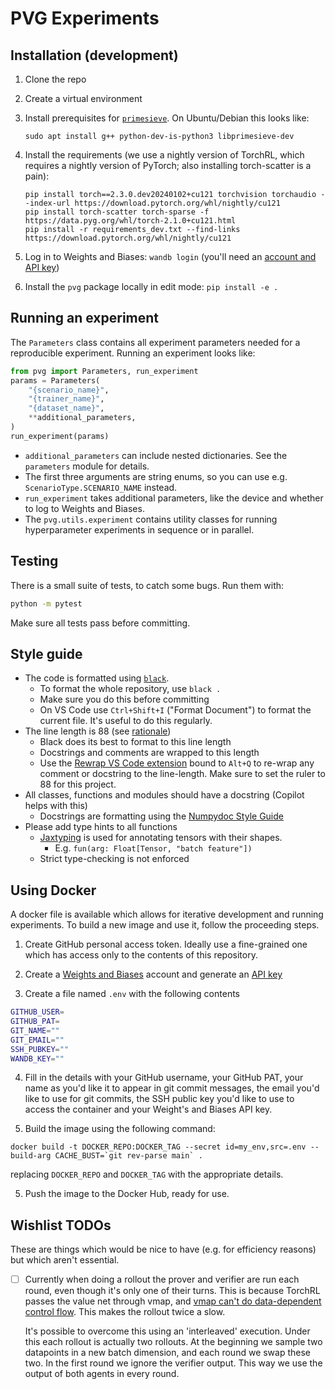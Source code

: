 # PVG Experiments

## Installation (development)

1. Clone the repo
2. Create a virtual environment
3. Install prerequisites for [`primesieve`](https://pypi.org/project/primesieve/). On
   Ubuntu/Debian this looks like:
   ```
   sudo apt install g++ python-dev-is-python3 libprimesieve-dev
   ```
4. Install the requirements (we use a nightly version of TorchRL, which requires a
   nightly version of PyTorch; also installing torch-scatter is a pain):

   ```
   pip install torch==2.3.0.dev20240102+cu121 torchvision torchaudio --index-url https://download.pytorch.org/whl/nightly/cu121
   pip install torch-scatter torch-sparse -f https://data.pyg.org/whl/torch-2.1.0+cu121.html
   pip install -r requirements_dev.txt --find-links https://download.pytorch.org/whl/nightly/cu121
   ```

5. Log in to Weights and Biases: `wandb login` (you'll need an [account and API
   key](https://wandb.ai/settings#dangerzone))
6. Install the `pvg` package locally in edit mode: `pip install -e .`


## Running an experiment

The `Parameters` class contains all experiment parameters needed for a reproducible
experiment. Running an experiment looks like:

```python
from pvg import Parameters, run_experiment
params = Parameters(
    "{scenario_name}", 
    "{trainer_name}", 
    "{dataset_name}", 
    **additional_parameters,
)
run_experiment(params)
```

- `additional_parameters` can include nested dictionaries. See the `parameters` module
  for details.
- The first three arguments are string enums, so you can use e.g.
  `ScenarioType.SCENARIO_NAME` instead.
- `run_experiment` takes additional parameters, like the device and whether to log to
  Weights and Biases.
- The `pvg.utils.experiment` contains utility classes for running hyperparameter
  experiments in sequence or in parallel.


## Testing

There is a small suite of tests, to catch some bugs. Run them with:

```bash
python -m pytest
```

Make sure all tests pass before committing.


## Style guide

- The code is formatted using [`black`](https://black.readthedocs.io/en/stable/).
   * To format the whole repository, use `black .`
   * Make sure you do this before committing
   * On VS Code use `Ctrl+Shift+I` ("Format Document") to format the current file. It's
     useful to do this regularly.
- The line length is 88 (see
  [rationale](https://black.readthedocs.io/en/stable/the_black_code_style/current_style.html#line-length))
   * Black does its best to format to this line length
   * Docstrings and comments are wrapped to this length
   * Use the [Rewrap VS Code
     extension](https://marketplace.visualstudio.com/items?itemName=stkb.rewrap) bound
     to `Alt+Q` to re-wrap any comment or docstring to the line-length. Make sure to set
     the ruler to 88 for this project.
- All classes, functions and modules should have a docstring (Copilot helps with this)
   * Docstrings are formatting using the [Numpydoc Style
     Guide](https://numpydoc.readthedocs.io/en/latest/format.html)
- Please add type hints to all functions
   * [Jaxtyping](https://docs.kidger.site/jaxtyping/) is used for annotating tensors
     with their shapes.
      + E.g. `fun(arg: Float[Tensor, "batch feature"])`
   * Strict type-checking is not enforced


## Using Docker

A docker file is available which allows for iterative development and running
experiments. To build a new image and use it, follow the proceeding steps.

1. Create GitHub personal access token. Ideally use a fine-grained one which has access
   only to the contents of this repository.

2. Create a [Weights and Biases](https://wandb.ai) account and generate an [API
   key](https://wandb.ai/settings#dangerzone)

3. Create a file named `.env` with the following contents

```bash
GITHUB_USER=
GITHUB_PAT=
GIT_NAME=""
GIT_EMAIL=""
SSH_PUBKEY=""
WANDB_KEY=""
```

4. Fill in the details with your GitHub username, your GitHub PAT, your name as you'd
   like it to appear in git commit messages, the email you'd like to use for git
   commits, the SSH public key you'd like to use to access the container and your
   Weight's and Biases API key.

5. Build the image using the following command:

```
docker build -t DOCKER_REPO:DOCKER_TAG --secret id=my_env,src=.env --build-arg CACHE_BUST=`git rev-parse main` .
```

replacing `DOCKER_REPO` and `DOCKER_TAG` with the appropriate details.

5. Push the image to the Docker Hub, ready for use.


## Wishlist TODOs

These are things which would be nice to have (e.g. for efficiency reasons) but which
aren't essential.

- [ ] Currently when doing a rollout the prover and verifier are run each round, even
  though it's only one of their turns. This is because TorchRL passes the value net
  through vmap, and [vmap can't do data-dependent control
  flow](https://github.com/pytorch/functorch/issues/257). This makes the rollout twice a
  slow.

  It's possible to overcome this using an 'interleaved' execution. Under this each
  rollout is actually two rollouts. At the beginning we sample two datapoints in a new
  batch dimension, and each round we swap these two. In the first round we ignore the
  verifier output. This way we use the output of both agents in every round.

